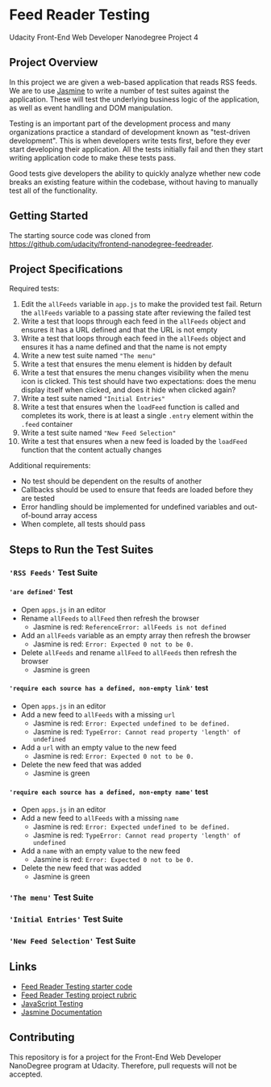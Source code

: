 # Feed Reader Testing

Udacity Front-End Web Developer Nanodegree Project 4

## Project Overview

In this project we are given a web-based application that reads RSS feeds. We are to use [Jasmine](http://jasmine.github.io/) to write a number of test suites against the application. These will test the underlying business logic of the application, as well as event handling and DOM manipulation.

Testing is an important part of the development process and many organizations practice a standard of development known as "test-driven development". This is when developers write tests first, before they ever start developing their application. All the tests initially fail and then they start writing application code to make these tests pass.

Good tests give developers the ability to quickly analyze whether new code breaks an existing feature within the codebase, without having to manually test all of the functionality.

## Getting Started

The starting source code was cloned from <https://github.com/udacity/frontend-nanodegree-feedreader>.

## Project Specifications

Required tests:

1. Edit the `allFeeds` variable in `app.js` to make the provided test fail. Return the `allFeeds` variable to a passing state after reviewing the failed test
2. Write a test that loops through each feed in the `allFeeds` object and ensures it has a URL defined and that the URL is not empty
3. Write a test that loops through each feed in the `allFeeds` object and ensures it has a name defined and that the name is not empty
4. Write a new test suite named `"The menu"`
5. Write a test that ensures the menu element is hidden by default
6. Write a test that ensures the menu changes visibility when the menu icon is clicked. This test should have two expectations: does the menu display itself when clicked, and does it hide when clicked again?
7. Write a test suite named `"Initial Entries"`
8. Write a test that ensures when the `loadFeed` function is called and completes its work, there is at least a single `.entry` element within the `.feed` container
9. Write a test suite named `"New Feed Selection"`
10. Write a test that ensures when a new feed is loaded by the `loadFeed` function that the content actually changes

Additional requirements:

- No test should be dependent on the results of another
- Callbacks should be used to ensure that feeds are loaded before they are tested
- Error handling should be implemented for undefined variables and out-of-bound array access
- When complete, all tests should pass

## Steps to Run the Test Suites

### `'RSS Feeds'` Test Suite

#### `'are defined'` Test

- Open `apps.js` in an editor
- Rename `allFeeds` to `allFeed` then refresh the browser
  - Jasmine is red: `ReferenceError: allFeeds is not defined`
- Add an `allFeeds` variable as an empty array then refresh the browser
  - Jasmine is red: `Error: Expected 0 not to be 0.`
- Delete `allFeeds` and rename `allFeed` to `allFeeds` then refresh the browser
  - Jasmine is green

#### `'require each source has a defined, non-empty link'` test

- Open `apps.js` in an editor
- Add a new feed to `allFeeds` with a missing `url`
  - Jasmine is red: `Error: Expected undefined to be defined.`
  - Jasmine is red: `TypeError: Cannot read property 'length' of undefined`
- Add a `url` with an empty value to the new feed
  - Jasmine is red: `Error: Expected 0 not to be 0.`
- Delete the new feed that was added
  - Jasmine is green

#### `'require each source has a defined, non-empty name'` test

- Open `apps.js` in an editor
- Add a new feed to `allFeeds` with a missing `name`
  - Jasmine is red: `Error: Expected undefined to be defined.`
  - Jasmine is red: `TypeError: Cannot read property 'length' of undefined`
- Add a `name` with an empty value to the new feed
  - Jasmine is red: `Error: Expected 0 not to be 0.`
- Delete the new feed that was added
  - Jasmine is green

### `'The menu'` Test Suite

### `'Initial Entries'` Test Suite

### `'New Feed Selection'` Test Suite

## Links

- [Feed Reader Testing starter code](https://github.com/udacity/frontend-nanodegree-feedreader)
- [Feed Reader Testing project rubric](https://review.udacity.com/#!/rubrics/18/view)
- [JavaScript Testing](https://www.udacity.com/course/javascript-testing--ud549)
- [Jasmine Documentation](http://jasmine.github.io)

## Contributing

This repository is for a project for the Front-End Web Developer NanoDegree program at Udacity. Therefore, pull requests will not be accepted.
